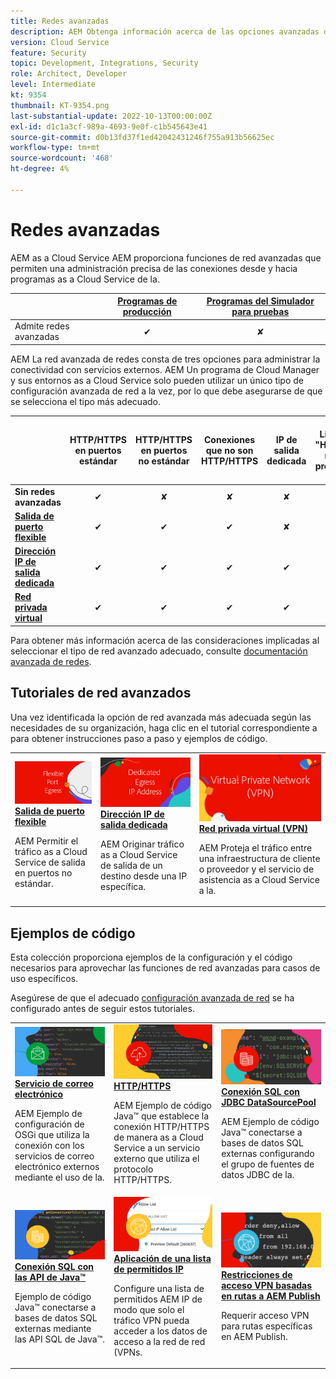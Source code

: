 ```yaml
---
title: Redes avanzadas
description: AEM Obtenga información acerca de las opciones avanzadas de red de as a Cloud Service.
version: Cloud Service
feature: Security
topic: Development, Integrations, Security
role: Architect, Developer
level: Intermediate
kt: 9354
thumbnail: KT-9354.png
last-substantial-update: 2022-10-13T00:00:00Z
exl-id: d1c1a3cf-989a-4693-9e0f-c1b545643e41
source-git-commit: d0b13fd37f1ed42042431246f755a913b56625ec
workflow-type: tm+mt
source-wordcount: '468'
ht-degree: 4%

---
```


# Redes avanzadas

AEM as a Cloud Service AEM proporciona funciones de red avanzadas que permiten una administración precisa de las conexiones desde y hacia programas as a Cloud Service de la.

|  | [Programas de producción](https://experienceleague.adobe.com/docs/experience-manager-cloud-service/content/implementing/using-cloud-manager/programs/introduction-production-programs.html) | [Programas del Simulador para pruebas](https://experienceleague.adobe.com/docs/experience-manager-cloud-service/content/implementing/using-cloud-manager/programs/introduction-sandbox-programs.html) |
|---------------------------------------------------|:-----------------------:|:---------------------:|
| Admite redes avanzadas | ✔ | ✘ |


AEM La red avanzada de redes consta de tres opciones para administrar la conectividad con servicios externos. AEM Un programa de Cloud Manager y sus entornos as a Cloud Service solo pueden utilizar un único tipo de configuración avanzada de red a la vez, por lo que debe asegurarse de que se selecciona el tipo más adecuado.

|  | HTTP/HTTPS en puertos estándar | HTTP/HTTPS en puertos no estándar | Conexiones que no son HTTP/HTTPS | IP de salida dedicada | Lista &quot;Hosts no proxy&quot; | Conexión a servicios protegidos por VPN | Limitar el tráfico de publicación de AEM por dirección IP |
|-----------------------------------|:----------------------------:|:--------------------------------:|:--------------------------:|:-------------------:|:-------------------------------------:|:-------------------------------------:|:----:|
| __Sin redes avanzadas__ | ✔ | ✘ | ✘ | ✘ | ✘ | ✘ | ✘ |
| [__Salida de puerto flexible__](./flexible-port-egress.md) | ✔ | ✔ | ✔ | ✘ | ✘ | ✘ | ✘ |
| [__Dirección IP de salida dedicada__](./dedicated-egress-ip-address.md) | ✔ | ✔ | ✔ | ✔ | ✔ | ✘ | ✘ |
| [__Red privada virtual__](./vpn.md) | ✔ | ✔ | ✔ | ✔ | ✔ | ✔ | ✔ |


Para obtener más información acerca de las consideraciones implicadas al seleccionar el tipo de red avanzado adecuado, consulte [documentación avanzada de redes](https://experienceleague.adobe.com/docs/experience-manager-cloud-service/security/configuring-advanced-networking.html).

## Tutoriales de red avanzados

Una vez identificada la opción de red avanzada más adecuada según las necesidades de su organización, haga clic en el tutorial correspondiente a para obtener instrucciones paso a paso y ejemplos de código.

<table>
  <tr>
   <td>
      <a  href="./flexible-port-egress.md"><img alt="Salida de puerto flexible" src="./assets/flexible-port-egress.png"/></a>
      <div><strong><a href="./flexible-port-egress.md">Salida de puerto flexible</a></strong></div>
      <p>
          AEM Permitir el tráfico as a Cloud Service de salida en puertos no estándar.
      </p>
    </td>   
   <td>
      <a  href="./dedicated-egress-ip-address.md"><img alt="Dirección IP de salida dedicada al archivo" src="./assets/dedicated-egress-ip-address.png"/></a>
      <div><strong><a href="./dedicated-egress-ip-address.md">Dirección IP de salida dedicada</a></strong></div>
      <p>
        AEM Originar tráfico as a Cloud Service de salida de un destino desde una IP específica.
      </p>
    </td>   
   <td>
      <a  href="./vpn.md"><img alt="Red privada virtual (VPN)" src="./assets/vpn.png"/></a>
      <div><strong><a href="./vpn.md">Red privada virtual (VPN)</a></strong></div>
      <p>
        AEM Proteja el tráfico entre una infraestructura de cliente o proveedor y el servicio de asistencia as a Cloud Service a la.
      </p>
    </td>   
  </tr>
</table>

## Ejemplos de código

Esta colección proporciona ejemplos de la configuración y el código necesarios para aprovechar las funciones de red avanzadas para casos de uso específicos.

Asegúrese de que el adecuado [configuración avanzada de red](#advanced-networking) se ha configurado antes de seguir estos tutoriales.

<table><tr>
   <td>
      <a  href="./examples/email-service.md"><img alt="Red privada virtual (VPN)" src="./assets/code-examples__email.png"/></a>
      <div><strong><a href="./examples/email-service.md">Servicio de correo electrónico</a></strong></div>
      <p>
        AEM Ejemplo de configuración de OSGi que utiliza la conexión con los servicios de correo electrónico externos mediante el uso de la.
      </p>
    </td>  
    <td>
        <a  href="./examples/http-dedicated-egress-ip-vpn.md"><img alt="HTTP/HTTPS" src="./assets/code-examples__http.png"/></a>
        <div><strong><a href="./examples/http-dedicated-egress-ip-vpn.md">HTTP/HTTPS</a></strong></div>
        <p>
            AEM Ejemplo de código Java™ que establece la conexión HTTP/HTTPS de manera as a Cloud Service a un servicio externo que utiliza el protocolo HTTP/HTTPS.
        </p>
    </td>
    <td>
      <a  href="./examples/sql-datasourcepool.md"><img alt="Conexión SQL con JDBC DataSourcePool" src="./assets//code-examples__sql-osgi.png"/></a>
      <div><strong><a href="./examples/sql-datasourcepool.md">Conexión SQL con JDBC DataSourcePool</a></strong></div>
      <p>
            AEM Ejemplo de código Java™ conectarse a bases de datos SQL externas configurando el grupo de fuentes de datos JDBC de la.
      </p>
    </td>   
    </tr><tr>
    <td>
      <a  href="./examples/sql-java-apis.md"><img alt="Conexión SQL con API de Java" src="./assets/code-examples__sql-java-api.png"/></a>
      <div><strong><a href="./examples/sql-java-apis.md">Conexión SQL con las API de Java™</a></strong></div>
      <p>
            Ejemplo de código Java™ conectarse a bases de datos SQL externas mediante las API SQL de Java™.
      </p>
    </td>   
    <td>
      <a  href="https://experienceleague.adobe.com/docs/experience-manager-cloud-service/implementing/using-cloud-manager/ip-allow-lists/apply-allow-list.html"><img alt="Aplicación de una lista de permitidos IP" src="./assets/code_examples__vpn-allow-list.png"/></a>
      <div><strong><a href="https://experienceleague.adobe.com/docs/experience-manager-cloud-service/implementing/using-cloud-manager/ip-allow-lists/apply-allow-list.html">Aplicación de una lista de permitidos IP</a></strong></div>
      <p>
            Configure una lista de permitidos AEM IP de modo que solo el tráfico VPN pueda acceder a los datos de acceso a la red de red (VPNs.
      </p>
    </td>
   <td>
      <a  href="https://experienceleague.adobe.com/docs/experience-manager-cloud-service/security/configuring-advanced-networking.html#restrict-vpn-to-ingress-connections"><img alt="Restricciones de acceso VPN basadas en rutas a AEM Publish" src="./assets/code_examples__vpn-path-allow-list.png"/></a>
      <div><strong><a href="https://experienceleague.adobe.com/docs/experience-manager-cloud-service/security/configuring-advanced-networking.html#restrict-vpn-to-ingress-connections">Restricciones de acceso VPN basadas en rutas a AEM Publish</a></strong></div>
      <p>
            Requerir acceso VPN para rutas específicas en AEM Publish.
      </p>
    </td>
</tr>
</table>
